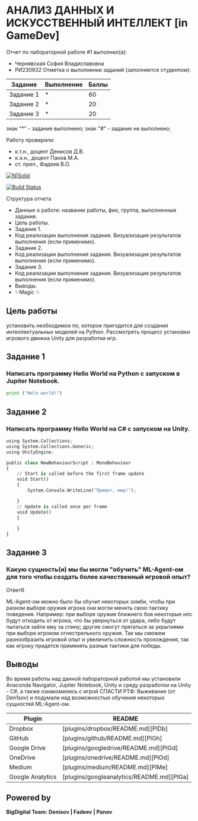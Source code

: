 # АНАЛИЗ ДАННЫХ И ИСКУССТВЕННЫЙ ИНТЕЛЛЕКТ [in GameDev]
Отчет по лабораторной работе #1 выполнил(а):
- Чернявская София Владиславовна
- РИ230932
Отметка о выполнении заданий (заполняется студентом):

| Задание | Выполнение | Баллы |
| ------ | ------ | ------ |
| Задание 1 | * | 60 |
| Задание 2 | * | 20 |
| Задание 3 | * | 20 |

знак "*" - задание выполнено; знак "#" - задание не выполнено;

Работу проверили:
- к.т.н., доцент Денисов Д.В.
- к.э.н., доцент Панов М.А.
- ст. преп., Фадеев В.О.

[![N|Solid](https://cldup.com/dTxpPi9lDf.thumb.png)](https://nodesource.com/products/nsolid)

[![Build Status](https://travis-ci.org/joemccann/dillinger.svg?branch=master)](https://travis-ci.org/joemccann/dillinger)

Структура отчета

- Данные о работе: название работы, фио, группа, выполненные задания.
- Цель работы.
- Задание 1.
- Код реализации выполнения задания. Визуализация результатов выполнения (если применимо).
- Задание 2.
- Код реализации выполнения задания. Визуализация результатов выполнения (если применимо).
- Задание 3.
- Код реализации выполнения задания. Визуализация результатов выполнения (если применимо).
- Выводы.
- ✨Magic ✨

## Цель работы
установить необходимое по, которое пригодится для создания интеллектуальных моделей на Python. Рассмотреть процесс установки игрового движка Unity для разработки игр.


## Задание 1
### Написать программу Hello World на Python с запуском в Jupiter Notebook.

```py
print ("Helo world!")

```

## Задание 2
### Написать программу Hello World на C# с запуском на Unity. 

```py
using System.Collections;
using System.Collections.Generic;
using UnityEngine;

public class NewBehaviourScript : MonoBehaviour
{
    // Start is called before the first frame update
    void Start()
    {
        System.Console.WriteLine("Привет, мир!");

    }
    // Update is called once per frame
    void Update()
    {
        
    }
}

```

## Задание 3
### Какую сущность(и) мы бы могли "обучить" ML-Agent-ом для того чтобы создать более качественный игровой опыт?

Ответ6

ML-Agent-ом можно было бы обучит некоторых зомби, чтобы при разном выборе оружия игрока они могли менять свою тактику поведения. Например: при выборе оружия ближнего боя некоторые нпс будут отходить от игрока, что бы увернуться от удара, либо будут пытаться зайти ему за спину; другие смогут прятаться за укрытиями при выборе игроком огнестрельного оружия. Так мы сможем разнообразить игровой опыт и увеличить сложность прохождения, так как игроку придется применять разные тактики для победы. 



## Выводы

Во время работы над данной лабораторной работой мы установили Anaconda Navigator, Jupiter Notebook, Unity и среду разработки на Unity - C#, а также ознакомились с игрой СПАСТИ РТФ: Выживание (от Den1sov) и подумали над возможностью обучения некоторых сущностей ML-Agent-ом.

| Plugin | README |
| ------ | ------ |
| Dropbox | [plugins/dropbox/README.md][PlDb] |
| GitHub | [plugins/github/README.md][PlGh] |
| Google Drive | [plugins/googledrive/README.md][PlGd] |
| OneDrive | [plugins/onedrive/README.md][PlOd] |
| Medium | [plugins/medium/README.md][PlMe] |
| Google Analytics | [plugins/googleanalytics/README.md][PlGa] |

## Powered by

**BigDigital Team: Denisov | Fadeev | Panov**
